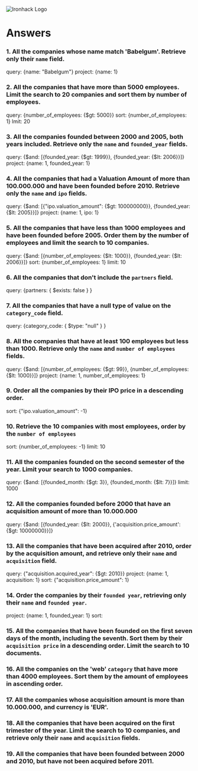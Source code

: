 ![Ironhack Logo](https://i.imgur.com/1QgrNNw.png)

# Answers
<!--
query: /You should copy/paste the query in here/
projection: /You should copy/paste the projection in here/
sort: /You should copy/paste the sort in here/
skip: /You should copy/paste the skip in here/
limit: /You should copy/paste the limit in here/
-->
### 1. All the companies whose name match 'Babelgum'. Retrieve only their `name` field.

<!-- Your Code Goes Here -->
query: {name: "Babelgum"}
project: {name: 1}
### 2. All the companies that have more than 5000 employees. Limit the search to 20 companies and sort them by **number of employees**.

<!-- Your Code Goes Here -->
query: {number_of_employees: {$gt: 5000}}
sort: {number_of_employees: 1}
lmit: 20
### 3. All the companies founded between 2000 and 2005, both years included. Retrieve only the `name` and `founded_year` fields.

<!-- Your Code Goes Here -->
query: {$and:  [{founded_year: {$gt: 1999}}, {founded_year: {$lt: 2006}}]}
project: {name: 1, founded_year: 1}
### 4. All the companies that had a Valuation Amount of more than 100.000.000 and have been founded before 2010. Retrieve only the `name` and `ipo` fields.

<!-- Your Code Goes Here -->
query: {$and:  [{"ipo.valuation_amount": {$gt: 100000000}}, {founded_year: {$lt: 2005}}]}
project: {name: 1, ipo: 1}
### 5. All the companies that have less than 1000 employees and have been founded before 2005. Order them by the number of employees and limit the search to 10 companies.

<!-- Your Code Goes Here -->
query: {$and:  [{number_of_employees: {$lt: 1000}}, {founded_year: {$lt: 2006}}]}
sort: {number_of_employees: 1}
limit: 10
### 6. All the companies that don't include the `partners` field.

<!-- Your Code Goes Here -->
query: {partners: { $exists: false } }
### 7. All the companies that have a null type of value on the `category_code` field.

<!-- Your Code Goes Here -->
query: {category_code: { $type: "null" } }
### 8. All the companies that have at least 100 employees but less than 1000. Retrieve only the `name` and `number of employees` fields.

<!-- Your Code Goes Here -->
query: {$and: [{number_of_employees: {$gt: 99}}, {number_of_employees: {$lt: 1000}}]}
project: {name: 1, number_of_employees: 1}
### 9. Order all the companies by their IPO price in a descending order.

<!-- Your Code Goes Here -->
sort: {"ipo.valuation_amount": -1}
### 10. Retrieve the 10 companies with most employees, order by the `number of employees`

<!-- Your Code Goes Here -->
sort: {number_of_employees: -1}
limit: 10
### 11. All the companies founded on the second semester of the year. Limit your search to 1000 companies.

<!-- Your Code Goes Here -->
query: {$and: [{founded_month: {$gt: 3}}, {founded_month: {$lt: 7}}]}
limit: 1000
### 12. All the companies founded before 2000 that have an acquisition amount of more than 10.000.000

<!-- Your Code Goes Here -->
query: {$and: [{founded_year: {$lt: 2000}}, {'acquisition.price_amount': {$gt: 10000000}}]}
### 13. All the companies that have been acquired after 2010, order by the acquisition amount, and retrieve only their `name` and `acquisition` field.

<!-- Your Code Goes Here -->
query: {"acquisition.acquired_year": {$gt: 2010}}
project: {name: 1, acquisition: 1}
sort: {"acquisition.price_amount": 1}
### 14. Order the companies by their `founded year`, retrieving only their `name` and `founded year`.

<!-- Your Code Goes Here -->
project: {name: 1, founded_year: 1}
sort: 
### 15. All the companies that have been founded on the first seven days of the month, including the seventh. Sort them by their `acquisition price` in a descending order. Limit the search to 10 documents.

<!-- Your Code Goes Here -->

### 16. All the companies on the 'web' `category` that have more than 4000 employees. Sort them by the amount of employees in ascending order.

<!-- Your Code Goes Here -->

### 17. All the companies whose acquisition amount is more than 10.000.000, and currency is 'EUR'.

<!-- Your Code Goes Here -->

### 18. All the companies that have been acquired on the first trimester of the year. Limit the search to 10 companies, and retrieve only their `name` and `acquisition` fields.

<!-- Your Code Goes Here -->

### 19. All the companies that have been founded between 2000 and 2010, but have not been acquired before 2011.

<!-- Your Code Goes Here -->
